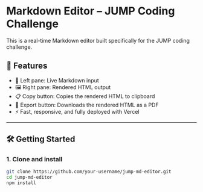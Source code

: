 # Markdown Editor – JUMP Coding Challenge

This is a real-time Markdown editor built specifically for the JUMP coding challenge.

## 🚀 Features

- 📝 Left pane: Live Markdown input
- 🖼️ Right pane: Rendered HTML output
- 📋 Copy button: Copies the rendered HTML to clipboard
- 📄 Export button: Downloads the rendered HTML as a PDF
- ⚡ Fast, responsive, and fully deployed with Vercel

---

## 🛠️ Getting Started

### 1. Clone and install

```bash
git clone https://github.com/your-username/jump-md-editor.git
cd jump-md-editor
npm install
```
